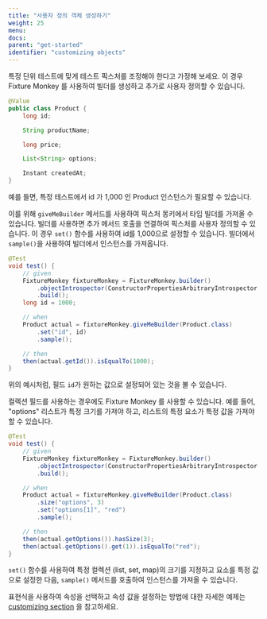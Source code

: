 ```yaml
---
title: "사용자 정의 객체 생성하기"
weight: 25
menu:
docs:
parent: "get-started"
identifier: "customizing objects"
---
```


특정 단위 테스트에 맞게 테스트 픽스처를 조정해야 한다고 가정해 보세요.
이 경우 Fixture Monkey 를 사용하여 빌더를 생성하고 추가로 사용자 정의할 수 있습니다.

```java
@Value
public class Product {
    long id;

    String productName;

    long price;

    List<String> options;

    Instant createdAt;
}
```

예를 들면, 특정 테스트에서 id 가 1,000 인 Product 인스턴스가 필요할 수 있습니다.

이를 위해 `giveMeBuilder` 메서드를 사용하여 픽스처 몽키에서 타입 빌더를 가져올 수 있습니다.
빌더를 사용하면 추가 메서드 호출을 연결하여 픽스처를 사용자 정의할 수 있습니다.
이 경우 `set()` 함수를 사용하여 id를 1,000으로 설정할 수 있습니다.
빌더에서 `sample()`을 사용하여 빌더에서 인스턴스를 가져옵니다.

```java
@Test
void test() {
    // given
    FixtureMonkey fixtureMonkey = FixtureMonkey.builder()
        .objectIntrospector(ConstructorPropertiesArbitraryIntrospector.INSTANCE)
        .build();
    long id = 1000;

    // when
    Product actual = fixtureMonkey.giveMeBuilder(Product.class)
        .set("id", id)
        .sample();

    // then
    then(actual.getId()).isEqualTo(1000);
}
```

위의 예시처럼, 필드 `id`가 원하는 값으로 설정되어 있는 것을 볼 수 있습니다.

컬렉션 필드를 사용하는 경우에도 Fixture Monkey 를 사용할 수 있습니다.
예를 들어, "options" 리스트가 특정 크기를 가져야 하고, 리스트의 특정 요소가 특정 값을 가져야 할 수 있습니다.

```java
@Test
void test() {
    // given
    FixtureMonkey fixtureMonkey = FixtureMonkey.builder()
        .objectIntrospector(ConstructorPropertiesArbitraryIntrospector.INSTANCE)
        .build();

    // when
    Product actual = fixtureMonkey.giveMeBuilder(Product.class)
        .size("options", 3)
        .set("options[1]", "red")
        .sample();

    // then
    then(actual.getOptions()).hasSize(3);
    then(actual.getOptions().get(1)).isEqualTo("red");
}
```

`set()` 함수를 사용하여 특정 컬렉션 (list, set, map)의 크기를 지정하고 요소를 특정 값으로 설정한 다음,
`sample()` 메서드를 호출하여 인스턴스를 가져올 수 있습니다.

표현식을 사용하여 속성을 선택하고 속성 값을 설정하는 방법에 대한 자세한 예제는 [customizing section](../../customizing-objects/apis) 을 참고하세요.
